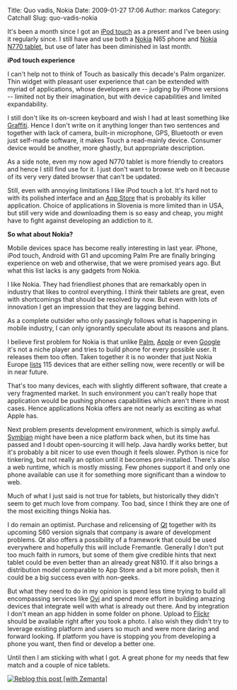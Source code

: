 Title: Quo vadis, Nokia
Date: 2009-01-27 17:06
Author: markos
Category: Catchall
Slug: quo-vadis-nokia

It's been a month since I got an [iPod
touch](http://en.wikipedia.org/wiki/IPod_Touch "IPod Touch") as a
present and I've been using it regularly since. I still have and use
both a [Nokia](http://nokia.com "Nokia") N65 phone and [Nokia N770
tablet](http://en.wikipedia.org/wiki/Nokia_770_Internet_Tablet), but use
of later has been diminished in last month.

**iPod touch experience**

I can't help not to think of Touch as basically this decade's Palm
organizer. Thin widget with pleasant user experience that can be
extended with myriad of applications, whose developers are -- judging by
iPhone versions -- limited not by their imagination, but with device
capabilities and limited expandability.

I still don't like its on-screen keyboard and wish I had at least
something like
[Graffiti](http://en.wikipedia.org/wiki/Graffiti_(Palm_OS)). Hence I
don't write on it anything longer than two sentences and together with
lack of camera, built-in microphone, GPS, Bluetooth or even just
self-made software, it makes Touch a read-mainly device. Consumer device
would be another, more ghastly, but appropriate description.

As a side note, even my now aged N770 tablet is more friendly to
creators and hence I still find use for it. I just don't want to browse
web on it because of its very very dated browser that can't be updated.

Still, even with annoying limitations I like iPod touch a lot. It's hard
not to with its polished interface and an [App
Store](http://www.apple.com/iphone/appstore/ "App Store") that is
probably its killer application. Choice of applications in Slovenia is
more limited than in USA, but still very wide and downloading them is so
easy and cheap, you might have to fight against developing an addiction
to it.

**So what about Nokia?**

Mobile devices space has become really interesting in last year. iPhone,
iPod touch, Android with G1 and upcoming Palm Pre are finally bringing
experience on web and otherwise, that we were promised years ago. But
what this list lacks is any gadgets from Nokia.

I like Nokia. They had friendliest phones that are remarkably open in
industry that likes to control everything. I think their tablets are
great, even with shortcomings that should be resolved by now. But even
with lots of innovation I get an impression that they are lagging
behind.

As a complete outsider who only passingly follows what is happening in
mobile industry, I can only ignorantly speculate about its reasons and
plans.

I believe first problem for Nokia is that unlike
[Palm](http://www.palm.com/), [Apple](http://www.apple.com "Apple") or
even [Google](http://google.com "Google") it's not a niche player and
tries to build phone for every possible user. It releases them too
often. Taken together it is no wonder that just Nokia Europe
[lists](http://europe.nokia.com/find-products) 115 devices that are
either selling now, were recently or will be in near future.

That's too many devices, each with slightly different software, that
create a very fragmented market. In such environment you can't really
hope that application would be pushing phones capabilities which aren't
there in most cases. Hence applications Nokia offers are not nearly as
exciting as what Apple has.

Next problem presents development environment, which is simply awful.
[Symbian](http://www.symbian.com "Symbian") might have been a nice
platform back when, but its time has passed and I doubt open-sourcing it
will help. Java hardly works better, but it's probably a bit nicer to
use even though it feels slower. Python is nice for tinkering, but not
really an option until it becomes pre-installed. There's also a web
runtime, which is mostly missing. Few phones support it and only one
phone available can use it for something more significant than a window
to web.

Much of what I just said is not true for tablets, but historically they
didn't seem to get much love from company. Too bad, since I think they
are one of the most exiciting things Nokia has.

I do remain an optimist. Purchase and relicensing of
[Qt](http://trolltech.com/products/qt/ "Qt (toolkit)") together with its
upcoming S60 version signals that company is aware of development
problems. Qt also offers a possibility of a framework that could be used
everywhere and hopefully this will include Fremantle. Generally I don't
put too much faith in rumors, but some of them give credible hints that
next tablet could be even better than an already great N810. If it also
brings a distribution model comparable to App Store and a bit more
polish, then it could be a big success even with non-geeks.

But what they need to do in my opinion is spend less time trying to
build all encompassing services like [Ovi](http://www.ovi.com/) and
spend more effort in building amazing devices that integrate well with
what is already out there. And by integration I don't mean an app hidden
in some folder on phone. Upload to [Flickr](http://www.flickr.com/)
should be available right after you took a photo. I also wish they
didn't try to leverage existing platform and users so much and were more
daring and forward looking. If platform you have is stopping you from
developing a phone you want, then find or develop a better one.

Until then I am sticking with what I got. A great phone for my needs
that few match and a couple of nice tablets.

<div class="zemanta-pixie">

[![Reblog this post [with
Zemanta]](http://img.zemanta.com/reblog_e.png?x-id=3f624094-c249-4865-a24b-46afa4ad183f)](http://reblog.zemanta.com/zemified/3f624094-c249-4865-a24b-46afa4ad183f/ "Zemified by Zemanta")

</div>
